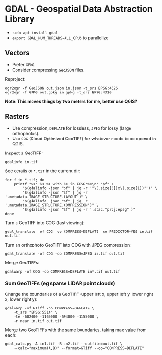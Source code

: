 # GDAL - Geospatial Data Abstraction Library

- `sudo apt install gdal`
- `export GDAL_NUM_THREADS=ALL_CPUS` to parallelize


## Vectors

- Prefer `GPKG`.
- Consider compressing `GeoJSON` files.

Reproject:
```
ogr2ogr -f GeoJSON out.json in.json -t_srs EPSG:4326
ogr2ogr -f GPKG out.gpkg in.gpkg -t_srs EPSG:4326
```

**Note: This moves things by two meters for me, better use QGIS?**



## Rasters

- Use compression, `DEFLATE` for lossless, `JPEG` for lossy (large orthophotos).
- Use `COG` (Cloud Optimized GeoTIFF) for whatever needs to be opened in QGIS.

Inspect a GeoTIFF:
```
gdalinfo in.tif
```

See details of `*.tif` in the current dir:
```
for f in *.tif; do           
	printf "%s: %s %s with %s in EPSG:%s\n" "$f" \
		"$(gdalinfo -json "$f" | jq -r '"\(.size[0])x\(.size[1])"')" \
		"$(gdalinfo -json "$f" | jq -r '.metadata.IMAGE_STRUCTURE.LAYOUT')" \
		"$(gdalinfo -json "$f" | jq -r '.metadata.IMAGE_STRUCTURE.COMPRESSION')" \
		"$(gdalinfo -json "$f" | jq -r '.stac."proj:epsg"')"
done
```

Turn a GeoTIFF into COG (fast viewing):
```
gdal_translate -of COG -co COMPRESS=DEFLATE -co PREDICTOR=YES in.tif out.tif
```

Turn an orthophoto GeoTIFF into COG with JPEG compression:
```
gdal_translate -of COG -co COMPRESS=JPEG in.tif out.tif
```

Merge GeoTIFFs:
```
gdalwarp -of COG -co COMPRESS=DEFLATE in*.tif out.tif
```

### Sum GeoTIFFs (eg sparse LiDAR point clouds)

Change the boundaries of a GeoTIFF (upper left x, upper left y, lower right x, lower right y):
```
gdalwarp -of GTiff -co COMPRESS=DEFLATE \
	-t_srs "EPSG:5514" \
	-te -602000 -1166000 -594000 -1155000 \
	-r near in.tif out.tif
```

Merge two GeoTIFFs with the same boundaries, taking max value from each:
```
gdal_calc.py -A in1.tif -B in2.tif --outfile=out.tif \
	--calc="maximum(A,B)" --format=GTiff --co="COMPRESS=DEFLATE"
```
